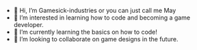 - 👋 Hi, I’m Gamesick-industries or you can just call me May
- 👀 I’m interested in learning how to code and becoming a game developer.
- 🌱 I’m currently learning the basics on how to code!
- 💞️ I’m looking to collaborate on game designs in the future.

<!---
Gamesick-industries/Gamesick-industries is a ✨ special ✨ repository because its `README.md` (this file) appears on your GitHub profile.
You can click the Preview link to take a look at your changes.
--->
